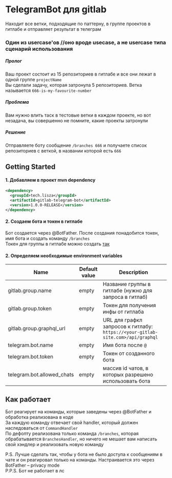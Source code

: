 # TelegramBot для gitlab

Находит все ветки, подходящие по паттерну, в группе проектов в гитлабе и отправляет результат в телеграм

### Один из usercase'ов //оно вроде usecase, а не usercase типа сценарий использования

##### Пролог  
Ваш проект состоит из 15 репозиториев в гитлабе и все они лежат в одной группе `projectName`  
Вы сделали задачу, которая затронула 5 репозиториев. Bетка называется `666-is-my-favourite-number`
##### Проблема  
Вам нужно влить таск в тестовые ветки в каждом проекте, но вот незадача, вы совершенно не помните, какие проекты затронули
##### Решение
Отправляете боту сообщение `/branches 666` и получаете список репозиториев с веткой, в названии которой есть `666`



## Getting Started

#### 1.  Добавляем в проект mvn dependency 
```xml
<dependency>
  <groupId>tech.lisza</groupId>
  <artifactId>gitlab-telegram-bot</artifactId>
  <version>1.0.0-RELEASE</version>
</dependency>
```
#### 2.  Создаем бота и токен в гитлабе
Бот создается через @BotFather. После создания понадобится токен, имя бота и создать команду `/branches`  
Токен для группы в гитлабе можно создать [так](https://docs.gitlab.com/ee/user/group/settings/group_access_tokens.html#create-a-group-access-token-using-ui)
#### 2.  Определяем необходимые environment variables

| Name                       | Default value | Description                                                                     |
|----------------------------|---------------|---------------------------------------------------------------------------------|
| gitlab.group.name          | empty         | Название группы в гитлабе (нужно для запроса в гитлаб)                          |
| gitlab.group.token         | empty         | Токен для получения инфы от гитлаба                                             |
| gitlab.group.graphql_url   | empty         | URL для графкл запросов к гитлабу: `https://<your-gitlab-site.com>/api/graphql` |
| telegram.bot.name          | empty         | Имя бота после `@`                                                              |
| telegram.bot.token         | empty         | Токен от созданного бота                                                        |
| telegram.bot.allowed_chats | empty         | массив id чатов, в которых разрешено использовать бота                          |


## Как работает

Бот реагирует на команды, которые заведены через @BotFather и обработка реализована в коде  
За каждую команду отвечает свой handler, который должен наследоваться от `CommandHandler`  
По дефолту реализована только команда `/branches`, которая обрабатывается `BranchesHandler`, но ничего не мешает вам написать свой хэндлер и реализовать новую команду  

P.S. Лучше сделать так, чтобы у бота не было доступа к сообщениям в чате и он реагировал только на команды.
Настраивается это через BotFather – privacy mode  
P.P.S. Бот не работает в лс 
